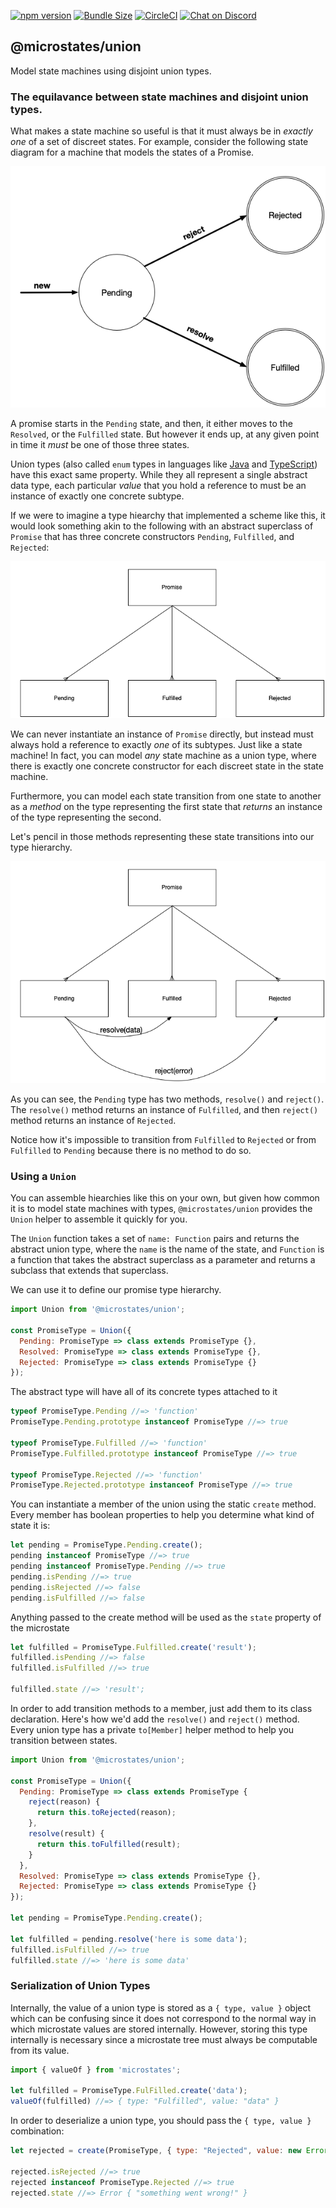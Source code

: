 [![npm version](https://badge.fury.io/js/%40microstates%2Funion.svg)](https://badge.fury.io/js/%40microstates%2Funion) [![Bundle Size](https://badgen.net/bundlephobia/minzip/@microstates/union)](https://bundlephobia.com/result?p=@microstates/union) [![CircleCI](https://badgen.net/circleci/github/microstates/union/master)](https://circleci.com/gh/microstates/union) [![Chat on Discord](https://img.shields.io/discord/556202291586269214.svg)](http://bit.ly/microstates-discord)


## @microstates/union

Model state machines using disjoint union types.

### The equilavance between state machines and disjoint union types.

What makes a state machine so useful is that it must always be in
_exactly one_ of a set of discreet states. For example, consider the
following state diagram for a machine that models the states of a Promise.

![Diagram of a the three states of a promise: pending, resolved, and rejected](docs/images/Promise-State-Machine.png)

A promise starts in the `Pending` state, and then, it either moves to
the `Resolved`, or the `Fulfilled` state. But however it ends up, at
any given point in time it _must_ be one of those three states.

Union types (also called `enum` types in languages like [Java][1] and
[TypeScript][2]) have this exact same property. While they all
represent a single abstract data type, each particular _value_ that
you hold a reference to must be an instance of exactly one concrete
subtype.

If we were to imagine a type hiearchy that implemented a scheme like
this, it would look something akin to the following with an abstract
superclass of `Promise` that has three concrete constructors
`Pending`, `Fulfilled`, and `Rejected`:

![Abstract Promise class with three concrete subtypes: Pending, Fulfilled, and Rejected](docs/images/Promise-Type-Diagram.png)

We can never instantiate an instance of `Promise` directly, but instead must
always hold a reference to exactly _one_ of its subtypes. Just like a
state machine! In fact, you can model _any_ state machine as a union type, where
there is exactly one concrete constructor for each discreet state in
the state machine.

Furthermore, you can model each state transition from one state to
another as a _method_ on the type representing the first state that
_returns_  an instance of the type representing the second.

Let's pencil in those methods representing these state transitions
into our type hierarchy.

![Pending type has resolve method returning Fulfilled type and rejected method returning Rejected type](docs/images/Promise-Type-Hierarchy-With-Methods.png)

As you can see, the `Pending` type has two methods, `resolve()` and
`reject()`. The `resolve()` method returns an instance of `Fulfilled`,
and then `reject()` method returns an instance of `Rejected`.

Notice how it's impossible to transition from `Fulfilled` to
`Rejected` or from `Fulfilled` to `Pending` because there is no method
to do so.

### Using a `Union`

You can assemble hiearchies like this on your own, but given how
common it is to model state machines with types, `@microstates/union`
provides the `Union` helper to assemble it quickly for you.

The `Union` function takes a set of `name: Function` pairs and returns
the abstract union type, where the `name` is the name of the state,
and `Function` is a function that takes the abstract superclass as a
parameter and returns a subclass that extends that superclass.

We can use it to define our promise type hierarchy.

``` javascript
import Union from '@microstates/union';

const PromiseType = Union({
  Pending: PromiseType => class extends PromiseType {},
  Resolved: PromiseType => class extends PromiseType {},
  Rejected: PromiseType => class extends PromiseType {}
});

```

The abstract type will have all of its concrete types attached to it


``` javascript
typeof PromiseType.Pending //=> 'function'
PromiseType.Pending.prototype instanceof PromiseType //=> true

typeof PromiseType.Fulfilled //=> 'function'
PromiseType.Fulfilled.prototype instanceof PromiseType //=> true

typeof PromiseType.Rejected //=> 'function'
PromiseType.Rejected.prototype instanceof PromiseType //=> true
```

You can instantiate a member of the union using the static `create`
method. Every member has boolean properties to help you determine what
kind of state it is:

``` javascript
let pending = PromiseType.Pending.create();
pending instanceof PromiseType //=> true
pending instanceof PromiseType.Pending //=> true
pending.isPending //=> true
pending.isRejected //=> false
pending.isFulfilled //=> false
```

Anything passed to the create method will be used as the `state`
property of the microstate

``` javascript
let fulfilled = PromiseType.Fulfilled.create('result');
fulfilled.isPending //=> false
fulfilled.isFulfilled //=> true

fulfilled.state //=> 'result';
```

In order to add transition methods to a member, just add them to its
class declaration. Here's how we'd add the `resolve()` and `reject()`
method. Every union type has a private `to[Member]` helper method to
help you transition between states.

``` javascript
import Union from '@microstates/union';

const PromiseType = Union({
  Pending: PromiseType => class extends PromiseType {
    reject(reason) {
      return this.toRejected(reason);
    },
    resolve(result) {
      return this.toFulfilled(result);
    }
  },
  Resolved: PromiseType => class extends PromiseType {},
  Rejected: PromiseType => class extends PromiseType {}
});

let pending = PromiseType.Pending.create();

let fulfilled = pending.resolve('here is some data');
fulfilled.isFulfilled //=> true
fulfilled.state //=> 'here is some data'
```

### Serialization of Union Types

Internally, the value of a union type is stored as a `{ type, value }`
object which can be confusing since it does not correspond to the
normal way in which microstate values are stored internally. However,
storing this type internally is necessary since a microstate tree must
always be computable from its value.

``` javascript
import { valueOf } from 'microstates';

let fulfilled = PromiseType.FulFilled.create('data');
valueOf(fulfilled) //=> { type: "Fulfilled", value: "data" }
```

In order to deserialize a union type, you should pass the `{ type,
value }` combination:

``` javascript
let rejected = create(PromiseType, { type: "Rejected", value: new Error('something went wrong!')});

rejected.isRejected //=> true
rejected instanceof PromiseType.Rejected //=> true
rejected.state //=> Error { "something went wrong!" }
```

[1]: https://en.wikipedia.org/wiki/Enumerated_type#Java
[2]: https://en.wikipedia.org/wiki/Enumerated_type#TypeScript
